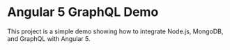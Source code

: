 # Angular 5 GraphQL Demo

This project is a simple demo showing how to integrate Node.js, MongoDB, and GraphQL with Angular 5.
